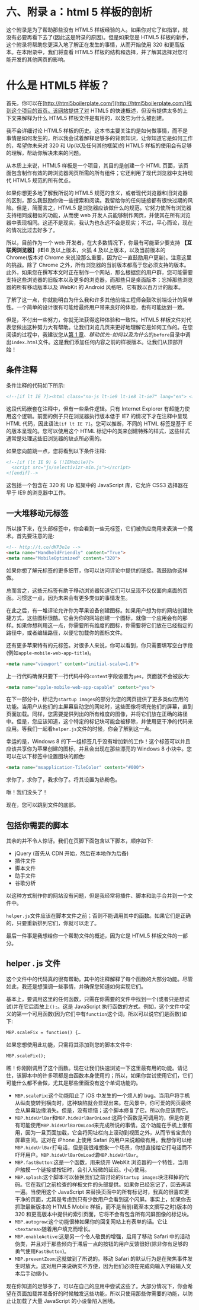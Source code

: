 # 六、附录 a：html 5 样板的剖析

这个附录是为了帮助那些没有 HTML5 样板经验的人。如果你对它了如指掌，就没有必要再看下去了(因此这是附录的原因)。但是如果您是 HTML5 样板的新手，这个附录将帮助您更深入地了解正在发生的事情，从而开始使用 320 和更高版本。在本附录中，我们将查看 HTML5 样板的结构和选择，并了解其选择对您可能开发的其他网页的影响。

# 什么是 HTML5 样板？

首先，你可以在[http://html5boilerplate.com/](http://html5boilerplate.com/)找到这个项目的首页。该网站提供了对 HTML5 的快速概述，但没有提供太多的上下文来解释为什么 HTML5 样板文件是有用的，以及它为什么被创建。

我不会详细讨论 HTML5 样板的历史。这本书主要关注的是如何做事情，而不是事情是如何发生的，所以我会试着解释足够多的背景知识，让你知道它是如何工作的，希望你未来对 320 和 Up(以及任何其他框架)的 HTML5 样板的使用会有足够的理解，帮助你解决未来的问题。

从本质上来说，HTML5 样板是一个项目，其目的是创建一个 HTML 页面，该页面包含制作有效的跨浏览器网页所需的所有组件；它还利用了现代浏览器中支持现代 HTML5 规范的所有优点。

如果你想更多地了解我所说的 HTML5 规范的含义，或者现代浏览器和旧浏览器的区别，那么我鼓励你做一些搜索和阅读。我留给你的任何链接都有很快过期的风险。但是，简而言之，HTML5 是浏览器应该做什么的规范。它努力使所有浏览器支持相同或相似的功能，从而使 web 开发人员能够制作网页，并使其在所有浏览器中表现相同。这还不是现实，我认为也永远不会是现实；不过，平心而论，现在的情况比过去好多了。

所以，目前作为一个 web 开发者，在大多数情况下，你最有可能至少要支持 **【互联网浏览器】**(**IE**)8 及以上版本，火狐 4 及以上版本，以及当前版本的 Chrome(版本对 Chrome 来说没那么重要，因为它一直鼓励用户更新)。注意这里的挑战。除了 Chrome 之外，所有浏览器的当前版本都高于您必须支持的版本。此外，如果您在撰写本文时正在制作一个网站，那么根据您的用户群，您可能需要支持这些浏览器的旧版本以及更多的浏览器。而那些只是桌面版本；忘掉那些浏览器的所有移动版本以及 WebKit 的 Android 风格吧，它有数以百万计的版本。

了解了这一点，你就能明白为什么我和许多其他前端工程师会鼓吹前端设计的简单性。一个简单的设计很有可能给最终用户带来良好的体验，也有可能达到一致。

但是，不付出一些努力，你就无法获得这种体验和一致性。HTML5 样板文件对代表您做出这种努力大有帮助。让我们浏览几页来更好地理解它是如何工作的。在您阅读的过程中，我建议您从[第 1 章](1.html "Chapter 1. Mobile First – How and Why?")、*移动优先–如何以及为什么*的`before`目录中调出`index.html`文件。这是我们添加任何内容之前的样板版本。让我们从顶部开始！

## 条件注释

条件注释的代码如下所示:

```html
<!--[if lt IE 7]><html class="no-js lt-ie9 lt-ie8 lt-ie7" lang="en"> <![endif]-->
```

这段代码嵌套在注释中，但有一些条件逻辑。只有 Internet Explorer 有超能力使用这个逻辑。前面的例子只在浏览器执行版本低于 IE7 的情况下才在注释中呈现 HTML 代码，因此语法`[if lt IE 7]`。您可以推断，不同的 HTML 标签是基于 IE 的版本呈现的。您可以使用这个 HTML 标记中的类来创建特殊的样式，这些样式通常是处理这些旧浏览器的缺点所必需的。

如果您向前跳一点，您将看到以下条件注释:

```html
<!--[if (lt IE 9) & (!IEMobile)]>
  <script src="js/selectivizr-min.js"></script>
<![endif]-->
```

这包括一个包含在 320 和 Up 框架中的 JavaScript 库，它允许 CSS3 选择器在早于 IE9 的浏览器中工作。

## 一大堆移动元标签

所以接下来，在头部标签中，你会看到一些元标签，它们被供应商用来表演一个魔术。首先要注意的是:

```html
<!-- http://t.co/dKP3o1e -->
<meta name="HandheldFriendly" content="True">
<meta name="MobileOptimized" content="320">
```

如果你想了解元标签的更多细节，你可以访问评论中提供的链接。我鼓励你这样做。

总而言之，这些元标签有助于移动浏览器知道它们可以呈现不仅仅面向桌面的页面。习惯这一点，因为未来会有更多类似的事情发生。

在此之后，有一堆评论允许你为苹果设备创建图标。如果用户想为你的网站创建快捷方式，这些图标很酷。它会为你的网站创建一个图标，就像一个应用会有的那样。如果你想利用这一点，你需要所有维度的图标，你需要将它们放在已经指定的路径中，或者编辑路径，以便它加载你的图标文件。

还有更多苹果特有的元标签。对很多人来说，你可以看到，你只需要填写空白字段(例如`apple-mobile-web-app-title`)。

```html
<meta name="viewport" content="initial-scale=1.0">
```

上一行代码确保只要下一行代码中的`content`字段设置为`yes`，页面就不会被放大:

```html
<meta name="apple-mobile-web-app-capable" content="yes">
```

在下一部分中，标记为`startup images`的部分为您的网页提供了更多类似应用的功能。当用户从他们的主屏幕启动您的网站时，这些图像将填充他们的屏幕，直到页面加载。同样，您需要提供列出的所有维度的图像，并将它们放在正确的路径中。但是，您应该知道，这个特定的标记块可能会被移除，并使用更干净的代码来应用。等我们一起看`helper.js`文件的时候，你会了解到这一点。

幸运的是，Windows 8 的下一组标签几乎没有增加新的工作！这个标签可以并且应该共享你为苹果创建的图标，并且会出现在那些漂亮的 Windows 8 小块中。您可以在以下标签中设置图块的颜色:

```html
<meta name="msapplication-TileColor" content="#000">
```

求你了，求你了，我求你了。将其设置为热粉色。

咻！我们没头了！

现在，您可以跳到文件的底部。

## 包括你需要的脚本

其余的并不令人惊讶。我们在页脚下面包含以下脚本，顺序如下:

*   jQuery (首先从 CDN 开始，然后在本地作为后备)
*   插件文件
*   脚本文件
*   助手文件
*   谷歌分析

以这种方式制作你的网站没有问题，但是我经常将插件、脚本和助手合并到一个文件中。

`helper.js`文件应该在脚本文件之前；否则不能调用其中的函数。如果它们是正确的，只要重新排列它们，你就可以走了。

最后一件事是我想给你一个帮助文件的概述，因为它是 HTML5 样板文件的一部分。

## helper . js 文件

这个文件中的代码真的很有帮助。其中的注释解释了每个函数的大部分功能。尽管如此，我还是想强调一些事情，并确保您知道如何实现它们。

基本上，要调用这里的任何函数，只需在你需要的文件中找到一个(或者只是想试试)并在它后面放上`();`。这是 JavaScript 执行函数的方式。例如，这个文件中定义的第一个可用函数(因为它们中有`function`这个词，所以可以说它们是函数)如下:

```html
MBP.scaleFix = function() {…
```

如果您想使用此功能，只需将其添加到您的脚本文件中:

```html
MBP.scaleFix();
```

瞧！你刚刚调用了这个函数。现在让我们快速浏览一下这里最有用的功能。请记住，该脚本中的许多项都是由函数本身使用的；所以，如果你尝试使用它们，它们可能什么都不会做，尤其是那些里面没有这个单词功能的。

*   `MBP.scaleFix`:这个功能阻止了 iOS 中发生的一个烦人的 bug。当用户将手机从纵向旋转到横向时，这种缺陷就会显现出来。在风景中，你可爱的网页最终会从屏幕边缘消失。但是，没有烦恼；这个脚本修复了它。所以你应该用它。
*   `MBP.hideUrlBar`和`MBP.hideUrlBarOnLoad`:这两个函数是可调用的，但是你更有可能使用`MBP.hideUrlBarOnLoad`来完成所说的事情。这个功能在手机上很有用，因为一旦页面加载，它会将网址栏向上滚动到视图之外，从而节省宝贵的屏幕空间。这对在 iPhone 上使用 Safari 的用户来说超级有用。我想你可以给`MBP.hideUrlBar`打电话，但是我很难想象一个场景，你想直接给它打电话而不吓坏用户。`MBP.hideUrlBarOnLoad`谓`MBP.hideUrlBar`。
*   `MBP.fastButton`:这是一个函数，用来绕开 WebKit 浏览器的一个特性，当用户触摸一个链接或按钮时，会引入轻微的延迟。小心使用。
*   `MBP.splash`:这个脚本可以替换我们之前讨论的`Startup images`块注释掉的代码。它在我们之前检查的样板文件的头部提供。如果你已经忘记了，回去再读一遍。当使用这个 JavaScript 来替换页面中的所有标记时，我真的很喜欢更干净的页面，尤其是考虑到只有少数用户会看到这个闪屏。事实上，如果你去抓取最新版本的 HTML5 Mobile 样板，而不是当前(截至本文撰写之时)版本的 320 和更高版本中提供的索引页面，它将不会有包含所有闪屏图像的标记块。
*   `MBP.autogrow`:这个功能很棒如果你的回复网站上有表单的话。它让`<textarea>`随着用户填充而增长。
*   `MBP.enableActive`:这是另一个令人敬畏的增强，启用了移动 Safari 中的活动伪类，并且对于那些倾向于滞后一点的按钮的用户反馈很好(除非你有足够的勇气使用`FastButton`)。
*   `MBP.preventZoom`:这就做到了所说的。移动 Safari 的默认行为是在聚焦事件发生时放大。这对用户来说确实不方便，因为他们必须在完成向输入字段输入文本后手动缩小。

现在你知道的足够多了，可以在自己的应用中尝试这些了。大部分情况下，你会希望在页面加载并准备好的时候触发这些功能，所以只使用那些你需要的功能，以防止让加载了大量 JavaScript 的小设备陷入困境。